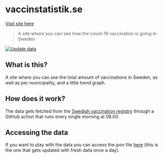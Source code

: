 # vaccinstatistik.se

[Visit site here](https://vaccinstatistik.se)

> A site where you can see how the covid-19 vaccination is going in Sweden

[![Update data](https://github.com/albingroen/vaccination-site/actions/workflows/action.yml/badge.svg?branch=main)](https://github.com/albingroen/vaccination-site/actions/workflows/action.yml)

## What is this?

A site where you can see the total amount of vaccinations in Sweden, as well as per municipality, and a little trend graph.

## How does it work?

The data gets fetched from the [Swedish vaccination registry](https://www.folkhalsomyndigheten.se/smittskydd-beredskap/utbrott/aktuella-utbrott/covid-19/statistik-och-analyser/statistik-over-registrerade-vaccinationer-covid-19/) through a GitHub action that runs every single morning at 08.00.

## Accessing the data

If you want to play with the data you can access the json file [here](https://raw.githubusercontent.com/albingroen/vaccination-site/main/vaccinations.json) (this is the one that gets updated with fresh data once a day).
